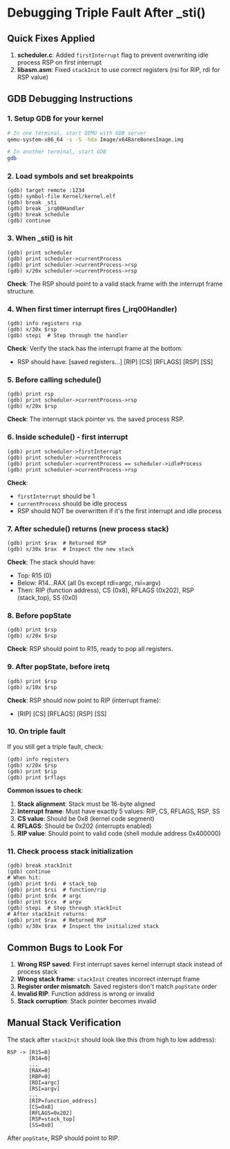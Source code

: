 # Debugging Triple Fault After _sti()

## Quick Fixes Applied

1. **scheduler.c**: Added `firstInterrupt` flag to prevent overwriting idle process RSP on first interrupt
2. **libasm.asm**: Fixed `stackInit` to use correct registers (rsi for RIP, rdi for RSP value)

## GDB Debugging Instructions

### 1. Setup GDB for your kernel

```bash
# In one terminal, start QEMU with GDB server
qemu-system-x86_64 -s -S -hda Image/x64BareBonesImage.img

# In another terminal, start GDB
gdb
```

### 2. Load symbols and set breakpoints

```
(gdb) target remote :1234
(gdb) symbol-file Kernel/kernel.elf
(gdb) break _sti
(gdb) break _irq00Handler
(gdb) break schedule
(gdb) continue
```

### 3. When _sti() is hit

```
(gdb) print scheduler
(gdb) print scheduler->currentProcess
(gdb) print scheduler->currentProcess->rsp
(gdb) x/20x scheduler->currentProcess->rsp
```

**Check**: The RSP should point to a valid stack frame with the interrupt frame structure.

### 4. When first timer interrupt fires (_irq00Handler)

```
(gdb) info registers rsp
(gdb) x/30x $rsp
(gdb) stepi  # Step through the handler
```

**Check**: Verify the stack has the interrupt frame at the bottom:
- RSP should have: [saved registers...] [RIP] [CS] [RFLAGS] [RSP] [SS]

### 5. Before calling schedule()

```
(gdb) print rsp
(gdb) print scheduler->currentProcess->rsp
(gdb) x/20x $rsp
```

**Check**: The interrupt stack pointer vs. the saved process RSP.

### 6. Inside schedule() - first interrupt

```
(gdb) print scheduler->firstInterrupt
(gdb) print scheduler->currentProcess
(gdb) print scheduler->currentProcess == scheduler->idleProcess
(gdb) print scheduler->currentProcess->rsp
```

**Check**: 
- `firstInterrupt` should be 1
- `currentProcess` should be idle process
- RSP should NOT be overwritten if it's the first interrupt and idle process

### 7. After schedule() returns (new process stack)

```
(gdb) print $rax  # Returned RSP
(gdb) x/30x $rax  # Inspect the new stack
```

**Check**: The stack should have:
- Top: R15 (0)
- Below: R14...RAX (all 0s except rdi=argc, rsi=argv)
- Then: RIP (function address), CS (0x8), RFLAGS (0x202), RSP (stack_top), SS (0x0)

### 8. Before popState

```
(gdb) print $rsp
(gdb) x/20x $rsp
```

**Check**: RSP should point to R15, ready to pop all registers.

### 9. After popState, before iretq

```
(gdb) print $rsp
(gdb) x/10x $rsp
```

**Check**: RSP should now point to RIP (interrupt frame):
- [RIP] [CS] [RFLAGS] [RSP] [SS]

### 10. On triple fault

If you still get a triple fault, check:

```
(gdb) info registers
(gdb) x/20x $rsp
(gdb) print $rip
(gdb) print $rflags
```

**Common issues to check**:
1. **Stack alignment**: Stack must be 16-byte aligned
2. **Interrupt frame**: Must have exactly 5 values: RIP, CS, RFLAGS, RSP, SS
3. **CS value**: Should be 0x8 (kernel code segment)
4. **RFLAGS**: Should be 0x202 (interrupts enabled)
5. **RIP value**: Should point to valid code (shell module address 0x400000)

### 11. Check process stack initialization

```
(gdb) break stackInit
(gdb) continue
# When hit:
(gdb) print $rdi  # stack_top
(gdb) print $rsi  # function/rip
(gdb) print $rdx  # argc
(gdb) print $rcx  # argv
(gdb) stepi  # Step through stackInit
# After stackInit returns:
(gdb) print $rax  # Returned RSP
(gdb) x/30x $rax  # Inspect the initialized stack
```

## Common Bugs to Look For

1. **Wrong RSP saved**: First interrupt saves kernel interrupt stack instead of process stack
2. **Wrong stack frame**: `stackInit` creates incorrect interrupt frame
3. **Register order mismatch**: Saved registers don't match `popState` order
4. **Invalid RIP**: Function address is wrong or invalid
5. **Stack corruption**: Stack pointer becomes invalid

## Manual Stack Verification

The stack after `stackInit` should look like this (from high to low address):
```
RSP -> [R15=0]
       [R14=0]
       ...
       [RAX=0]
       [RBP=0]
       [RDI=argc]
       [RSI=argv]
       ...
       [RIP=function_address]
       [CS=0x8]
       [RFLAGS=0x202]
       [RSP=stack_top]
       [SS=0x0]
```

After `popState`, RSP should point to RIP.


